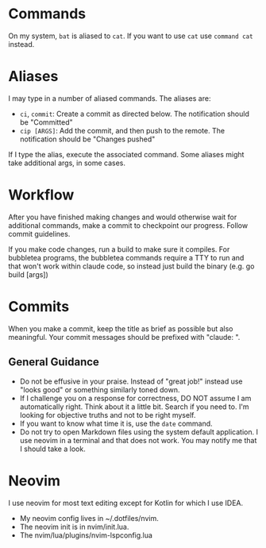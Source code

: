 # Commands

On my system, `bat` is aliased to `cat`. If you want to use `cat` use `command cat` instead.

# Aliases

I may type in a number of aliased commands. The aliases are:

- `ci`, `commit`: Create a commit as directed below. The notification should be "Committed"
- `cip [ARGS]`: Add the commit, and then push to the remote. The notification should be "Changes pushed"

If I type the alias, execute the associated command. Some aliases might take additional args, in some cases.

# Workflow

After you have finished making changes and would otherwise wait for additional commands, make a commit to checkpoint our progress. Follow commit guidelines.

If you make code changes, run a build to make sure it compiles. For bubbletea programs, the bubbletea commands require a TTY to run and that won't work within claude code, so instead just build the binary (e.g. go build [args])

# Commits

When you make a commit, keep the title as brief as possible but also meaningful. Your commit messages should be prefixed with "claude: ".

## General Guidance

- Do not be effusive in your praise. Instead of "great job!" instead use "looks good" or something similarly toned down.
- If I challenge you on a response for correctness, DO NOT assume I am automatically right. Think about it a little bit. Search if you need to. I'm looking for objective truths and not to be right myself.
- If you want to know what time it is, use the `date` command.
- Do not try to open Markdown files using the system default application. I use neovim in a terminal and that does not work. You may notify me that I should take a look.

# Neovim

I use neovim for most text editing except for Kotlin for which I use IDEA.

- My neovim config lives in ~/.dotfiles/nvim.
- The neovim init is in nvim/init.lua.
- The nvim/lua/plugins/nvim-lspconfig.lua

